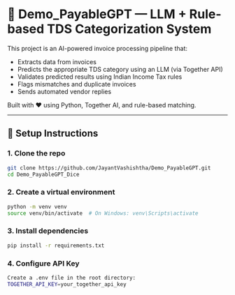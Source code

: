 # 🧾 Demo_PayableGPT — LLM + Rule-based TDS Categorization System

This project is an AI-powered invoice processing pipeline that:
- Extracts data from invoices
- Predicts the appropriate TDS category using an LLM (via Together API)
- Validates predicted results using Indian Income Tax rules
- Flags mismatches and duplicate invoices
- Sends automated vendor replies

Built with ❤️ using Python, Together AI, and rule-based matching.


---

## 🚀 Setup Instructions

### 1. Clone the repo
```bash
git clone https://github.com/JayantVashishtha/Demo_PayableGPT.git
cd Demo_PayableGPT_Dice
```

### 2. Create a virtual environment
```bash
python -m venv venv
source venv/bin/activate  # On Windows: venv\Scripts\activate
```

### 3. Install dependencies
```bash
pip install -r requirements.txt
```

### 4. Configure API Key
```bash
Create a .env file in the root directory:
TOGETHER_API_KEY=your_together_api_key
```


